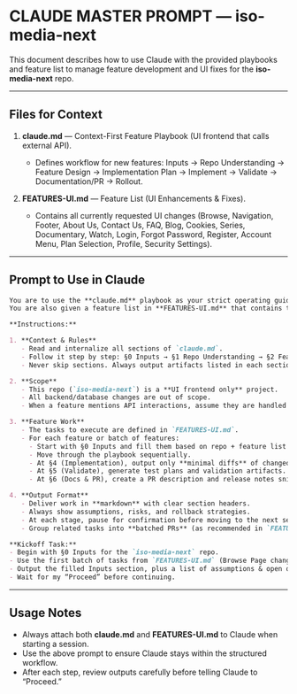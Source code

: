 # CLAUDE MASTER PROMPT — iso-media-next

This document describes how to use Claude with the provided playbooks and feature list to manage feature development and UI fixes for the **iso-media-next** repo.

---

## Files for Context

1. **claude.md** — Context-First Feature Playbook (UI frontend that calls external API).  
   - Defines workflow for new features: Inputs → Repo Understanding → Feature Design → Implementation Plan → Implement → Validate → Documentation/PR → Rollout.

2. **FEATURES-UI.md** — Feature List (UI Enhancements & Fixes).  
   - Contains all currently requested UI changes (Browse, Navigation, Footer, About Us, Contact Us, FAQ, Blog, Cookies, Series, Documentary, Watch, Login, Forgot Password, Register, Account Menu, Plan Selection, Profile, Security Settings).

---

## Prompt to Use in Claude

```markdown
You are to use the **claude.md** playbook as your strict operating guide for all actions.  
You are also given a feature list in **FEATURES-UI.md** that contains the current set of UI enhancements and fixes for the `iso-media-next` repo (Next.js frontend that calls an external API).

**Instructions:**

1. **Context & Rules**
   - Read and internalize all sections of `claude.md`.  
   - Follow it step by step: §0 Inputs → §1 Repo Understanding → §2 Feature Design → §3 Implementation Plan → §4 Implement → §5 Validate → §6 Docs & PR → rollout.  
   - Never skip sections. Always output artifacts listed in each section.

2. **Scope**
   - This repo (`iso-media-next`) is a **UI frontend only** project.  
   - All backend/database changes are out of scope.  
   - When a feature mentions API interactions, assume they are handled via external API calls only. For strictly UI changes, mark API endpoints as `N/A`.

3. **Feature Work**
   - The tasks to execute are defined in `FEATURES-UI.md`.  
   - For each feature or batch of features:
     - Start with §0 Inputs and fill them based on repo + feature list.  
     - Move through the playbook sequentially.  
     - At §4 (Implementation), output only **minimal diffs** of changed files.  
     - At §5 (Validate), generate test plans and validation artifacts.  
     - At §6 (Docs & PR), create a PR description and release notes snippet.

4. **Output Format**
   - Deliver work in **markdown** with clear section headers.  
   - Always show assumptions, risks, and rollback strategies.  
   - At each stage, pause for confirmation before moving to the next section.  
   - Group related tasks into **batched PRs** (as recommended in `FEATURES-UI.md`).

**Kickoff Task:**
- Begin with §0 Inputs for the `iso-media-next` repo.  
- Use the first batch of tasks from `FEATURES-UI.md` (Browse Page changes).  
- Output the filled Inputs section, plus a list of assumptions & open questions.  
- Wait for my “Proceed” before continuing.
```

---

## Usage Notes

- Always attach both **claude.md** and **FEATURES-UI.md** to Claude when starting a session.  
- Use the above prompt to ensure Claude stays within the structured workflow.  
- After each step, review outputs carefully before telling Claude to “Proceed.”  

